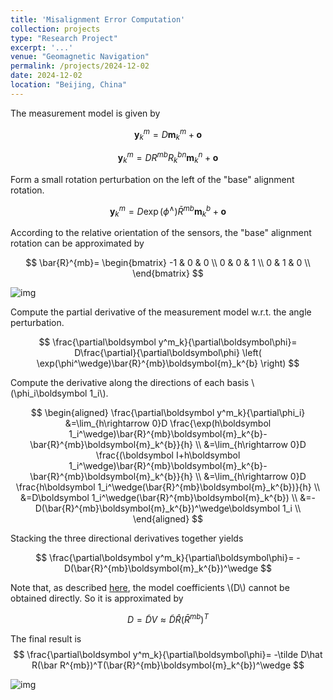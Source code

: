```yaml
---
title: 'Misalignment Error Computation'
collection: projects
type: "Research Project"
excerpt: '...'
venue: "Geomagnetic Navigation"
permalink: /projects/2024-12-02
date: 2024-12-02
location: "Beijing, China"
---
```


The measurement model is given by

$$
\boldsymbol{y}_{k}^m=D\boldsymbol{m}_k^m+\boldsymbol{o}
$$

$$
\boldsymbol{y}_{k}^m=DR^{mb}R_k^{bn}\boldsymbol{m}_k^{n}+\boldsymbol{o}
$$

Form a small rotation perturbation on the left of the "base" alignment rotation.

$$
\boldsymbol{y}_{k}^m=D\exp(\phi^\wedge)\bar{R}^{mb}\boldsymbol{m}_k^{b}+\boldsymbol{o}
$$

According to the relative orientation of the sensors, the "base" alignment rotation can be approximated by 

$$
\bar{R}^{mb}=
\begin{bmatrix}
-1 & 0 & 0 \\
0 & 0 & 1 \\
0 & 1 & 0 \\
\end{bmatrix}
$$

![img](http://sunqinxuan.github.io/images/projects-2024-12-02-img1.png)

Compute the partial derivative of the measurement model w.r.t. the angle perturbation.

$$
\frac{\partial\boldsymbol y^m_k}{\partial\boldsymbol\phi}=
D\frac{\partial}{\partial\boldsymbol\phi}
\left(
\exp(\phi^\wedge)\bar{R}^{mb}\boldsymbol{m}_k^{b}
\right)
$$

Compute the derivative along the directions of each basis \\(\phi_i\boldsymbol 1_i\\).

$$
\begin{aligned}
\frac{\partial\boldsymbol y^m_k}{\partial\phi_i}
&=\lim_{h\rightarrow 0}D
\frac{\exp(h\boldsymbol 1_i^\wedge)\bar{R}^{mb}\boldsymbol{m}_k^{b}-\bar{R}^{mb}\boldsymbol{m}_k^{b}}{h} \\
&=\lim_{h\rightarrow 0}D
\frac{(\boldsymbol I+h\boldsymbol 1_i^\wedge)\bar{R}^{mb}\boldsymbol{m}_k^{b}-\bar{R}^{mb}\boldsymbol{m}_k^{b}}{h} \\
&=\lim_{h\rightarrow 0}D
\frac{h\boldsymbol 1_i^\wedge(\bar{R}^{mb}\boldsymbol{m}_k^{b})}{h} \\
&=D\boldsymbol 1_i^\wedge(\bar{R}^{mb}\boldsymbol{m}_k^{b}) \\
&=-D(\bar{R}^{mb}\boldsymbol{m}_k^{b})^\wedge\boldsymbol 1_i \\
\end{aligned}
$$

Stacking the three directional derivatives together yields

$$
\frac{\partial\boldsymbol y^m_k}{\partial\boldsymbol\phi}=
-D(\bar{R}^{mb}\boldsymbol{m}_k^{b})^\wedge
$$

Note that, as described [here](https://sunqinxuan.github.io/projects/2024-07-09-compensation), the model coefficients \\(D\\) cannot be obtained directly. 
So it is approximated by 

$$
D=\tilde DV\approx\tilde D\hat R(\bar R^{mb})^T
$$

The final result is 
$$
\frac{\partial\boldsymbol y^m_k}{\partial\boldsymbol\phi}=
-\tilde D\hat R(\bar R^{mb})^T(\bar{R}^{mb}\boldsymbol{m}_k^{b})^\wedge
$$

![img](http://sunqinxuan.github.io/images/projects-2024-12-02-img2.jpg)
<!--

-->

<!--
## Related Links 

code:
- [magnetic_compensation](https://github.com/sunqinxuan/magnetic_compensation)


## references

[^1]: [Localization With Magnetic Field Distortions and Simultaneous Magnetometer Calibration](https://ieeexplore.ieee.org/document/9195842)
-->
